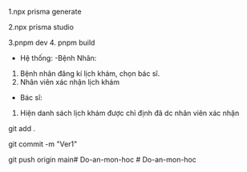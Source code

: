  <!--lẹnh 1 tạo ra Prisma Client, giúp tương tác với database bằng mã TypeScript -->
 1.npx prisma generate
 <!-- lệnh 2 khởi chạy giao diện đồ họa giúp quản lý dữ liệu trong database bằng giao diện, sau khi chạy vào http://localhost:5555/ để tùy chỉnh dữ liệu trong database, cái này chỉ chỉnh dữ liệu khi cần thiết, không liên quan đến trang web -->
 2.npx prisma studio
 <!-- lệnh 3 giúp chạy trang web, sau khi chạy truy cập http://localhost:3000/ để vào trang -->
 3.pnpm dev
 4. pnpm build 
 <!-- lệnh sửa code trên web -->



 <!-- 2.npx prisma migrate dev --name init, -->

 * Hệ thống: 
 -Bệnh Nhân:
 1. Bệnh nhân đăng kí lịch khám, chọn bác sĩ.
 2. Nhân viên xác nhận lịch khám
- Bác sĩ: 
1. Hiện danh sách lịch khám được chỉ định đã dc nhân viên xác nhận


git add . 
<!-- thêm code toàn bộ -->
git commit -m "Ver1" 
<!-- commit + comment -->
git push origin main#   D o - a n - m o n - h o c  
 #   D o - a n - m o n - h o c  
 